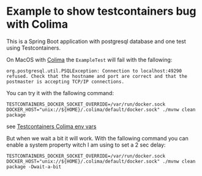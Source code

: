 # Example to show testcontainers bug with Colima

This is a Spring Boot application with postgresql database and one test using Testcontainers.

On MacOS with [Colima](https://github.com/abiosoft/colima) the `ExampleTest` will fail with the fallowing:
```text
org.postgresql.util.PSQLException: Connection to localhost:49290 refused. Check that the hostname and port are correct and that the postmaster is accepting TCP/IP connections.
```

You can try it with the fallowing command:

```shell
TESTCONTAINERS_DOCKER_SOCKET_OVERRIDE=/var/run/docker.sock DOCKER_HOST="unix://${HOME}/.colima/default/docker.sock" ./mvnw clean package
```

see [Testcontainers Colima env vars](https://java.testcontainers.org/supported_docker_environment/)

But when we wait a bit it will work. With the fallowing command you can enable a system property witch I am using to set
a 2 sec delay:

```shell
TESTCONTAINERS_DOCKER_SOCKET_OVERRIDE=/var/run/docker.sock DOCKER_HOST="unix://${HOME}/.colima/default/docker.sock" ./mvnw clean package -Dwait-a-bit
```